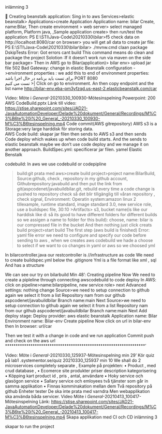 inlämning 3


	Creating beanstalk application:
Sing in to aws
Services>elastic beanstalk> Applications>create Application
Application name: bilar
Create, name:Bilar, 
Then create environment > web server> select managed platform, Platform java, ,Sample application
create>
then run/test the application:
PS E:\STI\Java-Code\20210330\bilar>f5
check data on http://localhost:8080/car on browser>  you will get all data 
to create jar file:
PS E:\STI\Java-Code\20210330\bilar\bilar> ./mvnw.cmd claan package DskipTests
Error: Got errors cant build
This command means do clean and package the project 
Solotion :If it doesn’t work run via maven on the side bar package>
Then in AWS go to Bilar(application)> bilar env> upload jar file
502 Bad Gateway:
change  in elastic Beanstalk   configuration ->environment properties : 
we add this to end of environment properties:
برای تست باید برنامه در حال اجرا باشد
PORT    8080  
تست می کنیم >|
Click on go to environment. An then copy endpoint and the list name
http://bilar-env.eba-pm3yfzqd.us-east-2.elasticbeanstalk.com/car

Video: Möte i _General_-20210330_100930-Mötesinspelning
Powerpoint: 200 AWS CodeBuild.pptx
Länk till video:  https://stise.sharepoint.com/sites/JAD21-JavaAutomationDeveloper/Delade%20dokument/General/Recordings/M%C3%B6te%20i%20_General_-20210330_100930-M%C3%B6tesinspelning.mp4
Code commit(AWS gitrepository)
AWS s3 is a Storage:very large harddisk för storing data.  
AWS Code build: skapar jar filen then sends to AWS s3 and then sends Code deploy which wakes up when code build starts. And the sends to elastic beanstalk maybe we don’t use code deploy and we manage it on another approach. 
BuildSpec.yml: specificerar jar filen.  yamel
Elastic Benstalk

codebuild:
In aws we use codebuild or codepipline
>build:git prata med aws>create build project>project name:BilarBuild, Source:github, check , repository in my github account, Githubrepository:javabuild and then put the link from git(aspcodenet/javabuildbilar.git, rebuild every time a code change is pushed to repository check så det blir tillgänglig till våran repository , check signal, 
Environment:
Operatin system:amazon linux 2 tillexample, runtime
 standard, image standard 3.0, new service role, use a buildspec file,
30:10 >Artifacts> s3, bucket name(is like our harddisk like d: så its good to have different folders for different builds so we assigen a name to folder for this build): choose, name: bilar is our compressed file in the bucket 
And then nothing just click creats build project>start build
The first step (aws build is finished)
Error: yaml file error   we need to configure and specify our code before sending to aws , when we creates aws codebuild we hade a choose to select if we want to co changes in  yaml  or aws so we choosed yml

In bilarcontroller.java our restcontroller is //infrastructure as code
We need to create buildspec.yml below the .gitignore
Yml is a file format like xml , sql 
And has a structure

We can see our try on bilarbuild
Min 48’: Creating pipeline
 Now We need to create a pipleline through connecting awscodebuild to code deploy
In AWS: click on pipeline>name:bilarpipeline, new service role> next
Advanced settings: nothing change
Source>we need to setup connection to github again we select it from a list
Repository nam from our github        aspcodenet/javabuildbilar
Branch name:main
Next
Source>we need to setup connection to github again we select it from a list
Repository nam from our github        aspcodenet/javabuildbilar
Branch name:main
Next
Add deploy stage:
Deploy provider: aws elastic beanstalk
Application name: Bilar
Environment name: Bilar-env
Create pipeline
Now click on url in bilar-env  then In browser: 
url/car
 

Then we test it with a change in code and we run application 
Commit push and check on the aws url
******************************************************************’


Video: Möte i _General_-20210330_125937-Mötesinspelning  min 29’
Kör quiz på lab1 .systementor.se/quiz
20210330_125937   min 10
We shall do 2 microservices completely separate , 
Example på projekten:
•	Product , med crud database , 
•	Ecomerce site produkter priser description kategorisering
•	Köpping kart product id , pris , antal, användare 
•	Hoky service och glasögon service
•	Sallary service och emloyees  två tjänster som går in samma applikation 
•	Finnas komminakation mellan dem
Två repository på github
Enheter tester
De ska inte prata med varndra
Men webapplikation ska använda båda servicer. 
Video Möte i _General_-20210413_100417-Mötesinspelning
Länk: https://stise.sharepoint.com/sites/JAD21-JavaAutomationDeveloper/Delade%20dokument/General/Recordings/M%C3%B6te%20i%20_General_-20210413_100417-M%C3%B6tesinspelning.mp4
Skapa applikation med CI och CD inlämning 3




skapar 
to run the project 